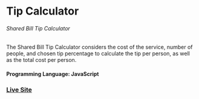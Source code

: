 # Tip Calculator
###### Shared Bill Tip Calculator
The Shared Bill Tip Calculator considers the cost of the service, number of people, and chosen tip percentage to calculate the tip per person, as well as the total cost per person.

#### Programming Language: JavaScript

<a href='https://tip-calculator-faf.netlify.app/'><h3>Live Site</h3></a>


